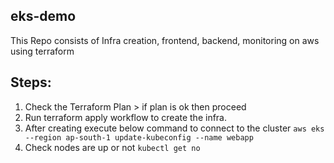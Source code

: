 ## eks-demo

This Repo consists of Infra creation, frontend, backend, monitoring on aws using terraform


## Steps:

1. Check the Terraform Plan  > if plan is ok then proceed 
2. Run terraform apply workflow to create the infra.
3. After creating execute below command to connect to the cluster
``aws eks --region ap-south-1 update-kubeconfig --name webapp``
4. Check nodes are up or not 
``kubectl get no``
